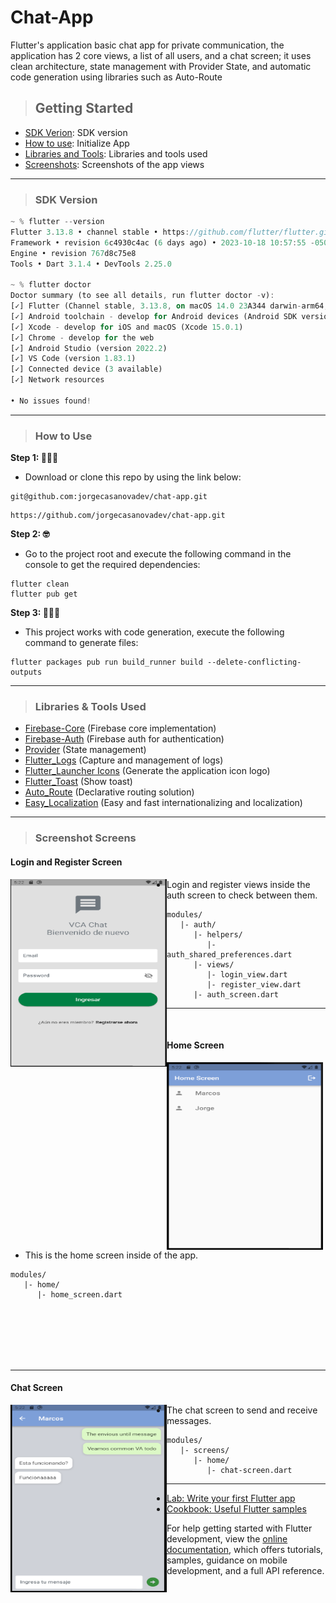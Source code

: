 # Chat-App
Flutter's application basic chat app for private communication, the application has 2 core views, a list of all users, and a chat screen; it uses clean architecture, state management with Provider State, and automatic code generation using libraries such as Auto-Route

> ## Getting Started
- [SDK Verion](https://github.com/jorgecasanovadev/chat-appi#sdk-version): SDK version
- [How to use](https://github.com/jorgecasanovadev/chat-app/tree/main#how-to-use): Initialize App
- [Libraries and Tools](https://github.com/jorgecasanovadev/chat-appi#libraries--tools-used): Libraries and tools used
- [Screenshots](https://github.com/jorgecasanovadev/chat-app/tree/main#screenshot-screens): Screenshots of the app views

<hr align"center">

> ### SDK Version
```dart
~ % flutter --version
Flutter 3.13.8 • channel stable • https://github.com/flutter/flutter.git
Framework • revision 6c4930c4ac (6 days ago) • 2023-10-18 10:57:55 -0500
Engine • revision 767d8c75e8
Tools • Dart 3.1.4 • DevTools 2.25.0

~ % flutter doctor
Doctor summary (to see all details, run flutter doctor -v):
[✓] Flutter (Channel stable, 3.13.8, on macOS 14.0 23A344 darwin-arm64, locale en-US)
[✓] Android toolchain - develop for Android devices (Android SDK version 34.0.0)
[✓] Xcode - develop for iOS and macOS (Xcode 15.0.1)
[✓] Chrome - develop for the web
[✓] Android Studio (version 2022.2)
[✓] VS Code (version 1.83.1)
[✓] Connected device (3 available)
[✓] Network resources

• No issues found!
```
<hr align"center">

> ### How to Use 

**Step 1: 🧑🏻‍💻**
- Download or clone this repo by using the link below:
```
git@github.com:jorgecasanovadev/chat-app.git
```
```
https://github.com/jorgecasanovadev/chat-app.git
```
**Step 2: 🤓**
- Go to the project root and execute the following command in the console to get the required dependencies: 
```
flutter clean
flutter pub get 
```
**Step 3: 🧙🏼‍♂️**
- This project works with code generation, execute the following command to generate files:
```
flutter packages pub run build_runner build --delete-conflicting-outputs
```
<hr align"center">


> ### Libraries & Tools Used

* [Firebase-Core](https://pub.dev/packages/firebase_core) (Firebase core implementation)
* [Firebase-Auth](https://pub.dev/packages/firebase_auth) (Firebase auth for authentication)
* [Provider](https://pub.dev/packages/provider) (State management)
* [Flutter_Logs](https://pub.dev/packages/flutter_logs) (Capture and management of logs)
* [Flutter_Launcher Icons](https://pub.dev/packages/flutter_launcher_icons) (Generate the application icon logo)
* [Flutter_Toast](https://pub.dev/packages/fluttertoast) (Show toast)
* [Auto_Route](https://pub.dev/packages/auto_route) (Declarative routing solution)
* [Easy_Localization](https://pub.dev/packages/easy_localization) (Easy and fast internationalizing and localization)
<hr align"center">

> ### Screenshot Screens

#### Login and Register Screen

<img align="left" height="300em" width="250em" src="./screenshots/auth_screen.png" alt="episodes-screen">

- Login and register views inside the auth screen to check between them.
```
modules/
   |- auth/
      |- helpers/
         |- auth_shared_preferences.dart
      |- views/
         |- login_view.dart
         |- register_view.dart
      |- auth_screen.dart
```
<hr align"center">
<br>

#### Home Screen

<img align="left" height="300em" width="250em" src="./screenshots/home_screen.png" alt="home-screen">

- This is the home screen inside of the app.
```
modules/
   |- home/
      |- home_screen.dart
```
<br>
<br>
<br>
<br>
<br>
<hr align"center">


#### Chat Screen

<img align="left" height="300em" width="250em" src="./screenshots/chat_screen.png" alt="chat-screen">

- The chat screen to send and receive messages.
```
modules/
   |- screens/
      |- home/
         |- chat-screen.dart
```
<hr align"center">




- [Lab: Write your first Flutter app](https://docs.flutter.dev/get-started/codelab)
- [Cookbook: Useful Flutter samples](https://docs.flutter.dev/cookbook)

For help getting started with Flutter development, view the
[online documentation](https://docs.flutter.dev/), which offers tutorials,
samples, guidance on mobile development, and a full API reference.
